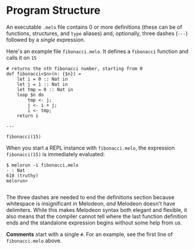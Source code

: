 # Program Structure

An executable `.melo` file contains 0 or more definitions (these can be of functions, structures, and `type` aliases) and, optionally, three dashes (`---`) followed by a _single_ expression.

Here's an example file `fibonacci.melo`. It defines a `fibonacci` function and calls it on `15`

```
# returns the nth fibonacci number, starting from 0
def fibonacci<$n>(n: {$n}) =
    let i = 0 :: Nat in
    let j = 1 :: Nat in
    let tmp = 0 :: Nat in
    loop $n do
        tmp <- j;
        j <- i + j;
        i <- tmp;
    return i

---

fibonacci(15)
```

When you start a REPL instance with `fibonacci.melo`, the expression `fibonacci(15)` is immediately evaluated:

```
$ melorun -i fibonacci.melo
- : Nat
610 (truthy)
melorun>


```

The three dashes are needed to end the definitions section because whitespace is insignificant in Melodeon, _and_ Melodeon doesn't have delimiters. While this makes Melodeon syntax both elegant and flexible, it also means that the compiler cannot tell where the last function definition ends and the standalone expression begins without some help from us.

**Comments** start with a single `#`. For an example, see the first line of `fibonacci.melo` above.
